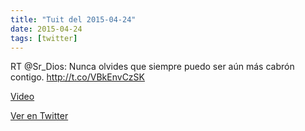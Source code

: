 ```yaml
---
title: "Tuit del 2015-04-24"
date: 2015-04-24
tags: [twitter]
---
```


RT @Sr_Dios: Nunca olvides que siempre puedo ser aún más cabrón contigo. http://t.co/VBkEnvCzSK

[Video](/assets/videos/591653133463511040-CDV06LbUMAAUXSB.mp4)

[Ver en Twitter](https://twitter.com/i/web/status/591653133463511040)
